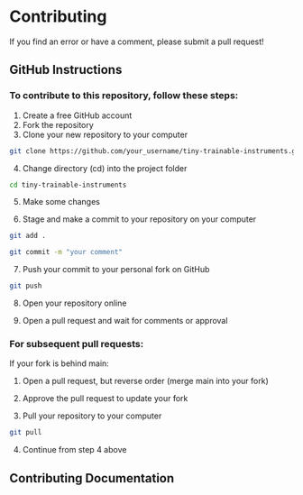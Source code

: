 # Contributing

If you find an error or have a comment, please submit a pull request!

## GitHub Instructions

### To contribute to this repository, follow these steps:

1. Create a free GitHub account
2. Fork the repository
3. Clone your new repository to your computer

```bash
git clone https://github.com/your_username/tiny-trainable-instruments.git
```

4. Change directory (cd) into the project folder

```bash
cd tiny-trainable-instruments
```

5. Make some changes

6. Stage and make a commit to your repository on your computer

```bash
git add .
```

```bash
git commit -m "your comment"
```

7. Push your commit to your personal fork on GitHub

```bash
git push
```

8. Open your repository online

9. Open a pull request and wait for comments or approval

### For subsequent pull requests:

If your fork is behind main:

1. Open a pull request, but reverse order (merge main into your fork)

2. Approve the pull request to update your fork

3. Pull your repository to your computer

```bash
git pull
```

4. Continue from step 4 above

## Contributing Documentation

